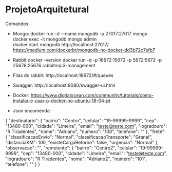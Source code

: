 # ProjetoArquitetural
Comandos:
 - Mongo: docker run -d --name mongodb -p 27017:27017 mongo       
 docker exec -it mongodb mongo admin          
 docker start mongodb
 http://localhost:27017/                         
 https://medium.com/dockerbr/mongodb-no-docker-dd3b72c7efb7
 
- Rabbit
docker -version
docker run -d -p 16672:15672 -p 5672:5672 -p 25676:25676 rabbitmq:3-management

 - Filas do rabbit: http://localhost:16672/#/queues
 - Swagger: http://localhost:8080/swagger-ui.html
 - Docker: https://www.digitalocean.com/community/tutorials/como-instalar-e-usar-o-docker-no-ubuntu-18-04-pt
 - Json encomenda:
 
 {
  "destinatario": {
    "bairro": "Centro",
    "celular": "19-99999-9999",
    "cep": "13480-000",
    "cidade": "Limeira",
    "email": "teste@teste.com",
    "logradouro": "R Tiradentes",
    "nome": "Adriano",
    "numero": "100",
    "telefone": ""
  },
  "frete": {
    "classificacaoEnvio": "Normal",
    "classificacaoTransporte": "Granel",
    "distanciaKM": 100,
    "existeCargaRetorno": false,
    "urgencia": "Normal"
  },
  "observacao": "",
  "remetente": {
    "bairro": "Centro2",
    "celular": "19-99999-9999",
    "cep": "13480-000",
    "cidade": "Limeira",
    "email": "teste@teste.com",
    "logradouro": "R Tiradentes",
    "nome": "Adriano2",
    "numero": "101",
    "telefone": ""
  }
}
